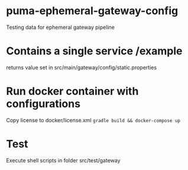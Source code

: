 # puma-ephemeral-gateway-config
Testing data for ephemeral gateway pipeline

# Contains a single service /example
returns value set in src/main/gateway/config/static.properties

# Run docker container with configurations
Copy license to docker/license.xml
```gradle build && docker-compose up```

# Test
Execute shell scripts in folder src/test/gateway

